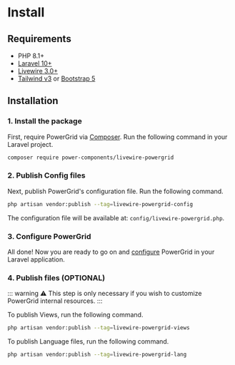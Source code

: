 # Install

## Requirements

- PHP 8.1+
- [Laravel 10+](https://laravel.com/docs/installation)
- [Livewire 3.0+](https://livewire.laravel.com)
- [Tailwind v3](https://tailwindcss.com/docs/guides/laravel) or [Bootstrap 5](https://getbootstrap.com/docs/5.0/getting-started/introduction/)

## Installation

### 1. Install the package

First, require PowerGrid via [Composer](https://getcomposer.org/). Run the following command in your Laravel project.

```bash
composer require power-components/livewire-powergrid
```

### 2. Publish Config files

Next, publish PowerGrid's configuration file. Run the following command.

```bash
php artisan vendor:publish --tag=livewire-powergrid-config
```

The configuration file will be available at: `config/livewire-powergrid.php`.

### 3. Configure PowerGrid

All done! Now you are ready to go on and [configure](/get-started/configure.html) PowerGrid in your Laravel application.

### 4. Publish files (OPTIONAL)

::: warning
⚠️ This step is only necessary if you wish to customize PowerGrid internal resources.
:::

To publish Views, run the following command.

```bash
php artisan vendor:publish --tag=livewire-powergrid-views
```

To publish Language files, run the following command.

```bash
php artisan vendor:publish --tag=livewire-powergrid-lang
```

